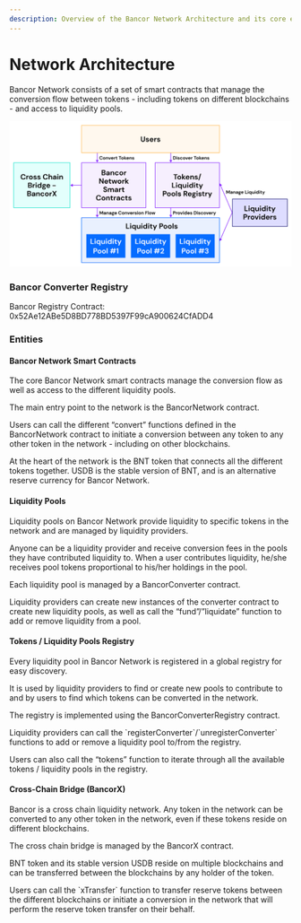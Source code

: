 ```yaml
---
description: Overview of the Bancor Network Architecture and its core entities.
---
```


# Network Architecture

Bancor Network consists of a set of smart contracts that manage the conversion flow between tokens - including tokens on different blockchains - and access to liquidity pools.  


![Bancor Protocol Overview](../.gitbook/assets/graph-2-3.png)

### Bancor Converter Registry 

Bancor Registry Contract: 0x52Ae12ABe5D8BD778BD5397F99cA900624CfADD4

### Entities

#### Bancor Network Smart Contracts

The core Bancor Network smart contracts manage the conversion flow as well as access to the different liquidity pools.

The main entry point to the network is the BancorNetwork contract.

Users can call the different “convert” functions defined in the BancorNetwork contract to initiate a conversion between any token to any other token in the network - including on other blockchains.

At the heart of the network is the BNT token that connects all the different tokens together. USDB is the stable version of BNT, and is an alternative reserve currency for Bancor Network. 

#### Liquidity Pools 

Liquidity pools on Bancor Network provide liquidity to specific tokens in the network and are managed by liquidity providers.

Anyone can be a liquidity provider and receive conversion fees in the pools they have contributed liquidity to. When a user contributes liquidity, he/she receives pool tokens proportional to his/her holdings in the pool.

Each liquidity pool is managed by a BancorConverter contract.

Liquidity providers can create new instances of the converter contract to create new liquidity pools, as well as call the “fund”/”liquidate” function to add or remove liquidity from a pool.  


#### Tokens / Liquidity Pools Registry

Every liquidity pool in Bancor Network is registered in a global registry for easy discovery.

It is used by liquidity providers to find or create new pools to contribute to and by users to find which tokens can be converted in the network.

The registry is implemented using the BancorConverterRegistry contract.

Liquidity providers can call the \`registerConverter\`/\`unregisterConverter\` functions to add or remove a liquidity pool to/from the registry.

Users can also call the “tokens” function to iterate through all the available tokens / liquidity pools in the registry.  


#### Cross-Chain Bridge \(BancorX\)

Bancor is a cross chain liquidity network. Any token in the network can be converted to any other token in the network, even if these tokens reside on different blockchains.

The cross chain bridge is managed by the BancorX contract.

BNT token and its stable version USDB reside on multiple blockchains and can be transferred between the blockchains by any holder of the token.

Users can call the \`xTransfer\` function to transfer reserve tokens between the different blockchains or initiate a conversion in the network that will perform the reserve token transfer on their behalf.

